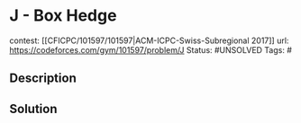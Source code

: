 # J - Box Hedge

contest: [[CFICPC/101597/101597|ACM-ICPC-Swiss-Subregional 2017]]
url: https://codeforces.com/gym/101597/problem/J
Status: #UNSOLVED
Tags: #

## Description

## Solution

